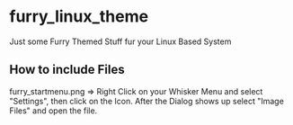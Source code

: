 # furry_linux_theme
Just some Furry Themed Stuff fur your Linux Based System

## How to include Files
furry_startmenu.png => Right Click on your Whisker Menu and select "Settings", then click on the Icon. After the Dialog shows up select "Image Files" and open the file.
